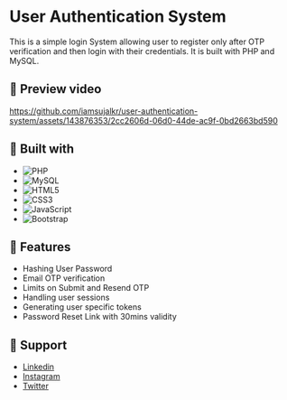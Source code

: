 
# User Authentication System
This is a simple login System allowing user to register only after OTP verification and then login with their credentials. It is built with PHP and MySQL.

## :camera_flash: Preview video
https://github.com/iamsujalkr/user-authentication-system/assets/143876353/2cc2606d-06d0-44de-ac9f-0bd2663bd590

## :scroll: Built with
- ![PHP](https://img.shields.io/badge/php-%23777BB4.svg?style=for-the-badge&logo=php&logoColor=white)
- ![MySQL](https://img.shields.io/badge/mysql-4479A1.svg?style=for-the-badge&logo=mysql&logoColor=white)
- ![HTML5](https://img.shields.io/badge/html5-%23E34F26.svg?style=for-the-badge&logo=html5&logoColor=white)
- ![CSS3](https://img.shields.io/badge/css3-%231572B6.svg?style=for-the-badge&logo=css3&logoColor=white)
- 	![JavaScript](https://img.shields.io/badge/javascript-%23323330.svg?style=for-the-badge&logo=javascript&logoColor=%23F7DF1E)
- ![Bootstrap](https://img.shields.io/badge/bootstrap-%238511FA.svg?style=for-the-badge&logo=bootstrap&logoColor=white)

## :rocket: Features
- Hashing User Password
- Email OTP verification
- Limits on Submit and Resend OTP
- Handling user sessions
- Generating user specific tokens
- Password Reset Link with 30mins validity

## :handshake: Support
- [Linkedin](https://in.linkedin.com/in/iamsujalkr)
- [Instagram](https://www.instagram.com/iamsujalkr/)
- [Twitter](https://twitter.com/iamsujalkr?lang=en)
